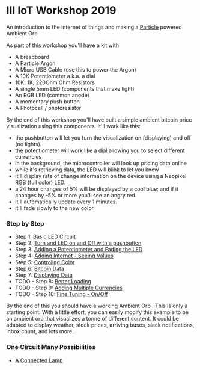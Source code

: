 # III IoT Workshop 2019

An introduction to the internet of things and making a [Particle](http://particle.io) powered Ambient Orb

As part of this workshop you'll have a kit with

- A breadboard
- A Particle Argon
- A Micro USB Cable (use this to power the Argon)
- A 10K Potentiometer a.k.a. a dial
- 10K, 1K, 220Ohm Ohm Resistors
- A single 5mm LED (components that make light)
- An RGB LED (common anode) 
- A momentary push button
- A Photocell / photoresistor

By the end of this workshop you'll have built a simple ambient bitcoin price visualization using this components. It'll work like this:

- the pushbutton will let you turn the visualization on (displaying) and off (no lights).
- the potentiometer will work like a dial allowing you to select different currencies
- in the background, the microcontroller will look up pricing data online 
- while it's retrieving data, the LED will blink to let you know
- it'll display rate of change information on the device using a Neopixel RGB (full color) LED.
- a 24 hour changes of 5% will be displayed by a cool blue; and if it changes by -5% or more you'll see an angry red.
- it'll automatically update every 1 minutes. 
- it'll fade slowly to the new color 

### Step by Step

- Step 1: [Basic LED Circuit](/step1)
- Step 2: [Turn and LED on and Off with a pushbutton](/step2)
- Step 3: [Adding a Potentiometer and Fading the LED](/step3)
- Step 4: [Adding Internet - Seeing Values](/step4)
- Step 5: [Controling Color](/step5)
- Step 6: [Bitcoin Data](/step6)
- Step 7: [Displaying Data](/step7)
- TODO - Step 8: [Better Loading](/step8)
- TODO - Step 9: [Adding Multiple Currencies](/step9)
- TODO - Step 10: [Fine Tuning - On/Off](/step10)

By the end of this you should have a working Ambient Orb . This is only a starting point. With a little effort, you can easily modify this example to be an ambient orb that visualizes a tonne of different content. It could be adapted to display weather, stock prices, arriving buses, slack notifications, inbox count, and lots more. 

### One Circuit Many Possibilities

- [A Connected Lamp](/hue1)
